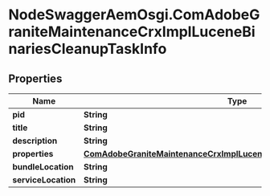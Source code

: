 # NodeSwaggerAemOsgi.ComAdobeGraniteMaintenanceCrxImplLuceneBinariesCleanupTaskInfo

## Properties
Name | Type | Description | Notes
------------ | ------------- | ------------- | -------------
**pid** | **String** |  | [optional] 
**title** | **String** |  | [optional] 
**description** | **String** |  | [optional] 
**properties** | [**ComAdobeGraniteMaintenanceCrxImplLuceneBinariesCleanupTaskProperties**](ComAdobeGraniteMaintenanceCrxImplLuceneBinariesCleanupTaskProperties.md) |  | [optional] 
**bundleLocation** | **String** |  | [optional] 
**serviceLocation** | **String** |  | [optional] 


